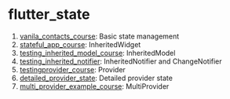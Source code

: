 # flutter_state

1. [vanila_contacts_course](https://github.com/allie0147/flutter_state/tree/Basic): Basic state management
2. [stateful_app_course](https://github.com/allie0147/flutter_state/tree/InheritedWidget): InheritedWidget
3. [testing_inherited_model_course](https://github.com/allie0147/flutter_state/tree/InheritedModel): InheritedModel
4. [testing_inherited_notifier](https://github.com/allie0147/flutter_state/tree/InheritedNotifier): InheritedNotifier and ChangeNotifier
5. [testingprovider_course](https://github.com/allie0147/flutter_state/tree/Provider): Provider
6. [detailed_provider_state](https://github.com/allie0147/flutter_state/tree/Detailed_provider_state): Detailed provider state
7. [multi_provider_example_course](https://github.com/allie0147/flutter_state/tree/MultiProvider): MultiProvider
